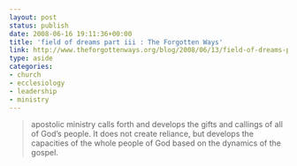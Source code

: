 ```yaml
---
layout: post
status: publish
date: 2008-06-16 19:11:36+00:00
title: 'field of dreams part iii : The Forgotten Ways'
link: http://www.theforgottenways.org/blog/2008/06/13/field-of-dreams-part-ii/
type: aside
categories:
- church
- ecclesiology
- leadership
- ministry
---
```


> apostolic ministry calls forth and develops the gifts and callings of all of God’s people. It does not create reliance, but develops the capacities of the whole people of God based on the dynamics of the gospel.

